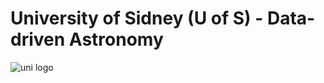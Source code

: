 # University of Sidney (U of S) - Data-driven Astronomy



![uni logo](https://cdn.worldvectorlogo.com/logos/the-university-of-sydney-3.svg)
